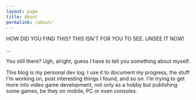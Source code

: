 ```yaml
---
layout: page
title: About
permalink: /about/
---
```

HOW DID YOU FIND THIS? THIS ISN'T FOR YOU TO SEE. UNSEE IT NOW!

...

You still there? Ugh, alright, guess I have to tell you something about myself. 

This blog is my personal dev log. I use it to document my progress, the stuff I'm working on, post interesting things I found, and so on.
I'm trying to get more into video game development, not only as a hobby but publishing some games, be they on mobile, PC or even consoles.
